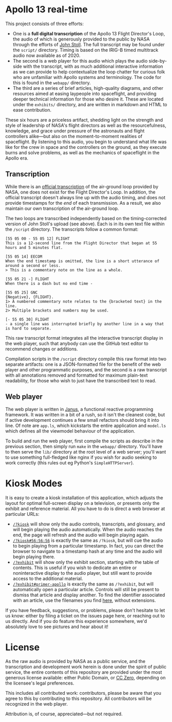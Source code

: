 Apollo 13 real-time
===================

This project consists of three efforts:

* One is a **full digital transcription** of the Apollo 13 Flight Director's Loop, the audio of which is generously provided to the public by NASA through the efforts of [John Stoll](https://archive.org/details/Apollo13Audio). The full transcript may be found under the `script/` directory. Timing is based on the IRIG-B timed multitrack audio now available as of 2020.
* The second is a web player for this audio which plays the audio side-by-side with the transcript, with as much additional interactive information as we can provide to help contextualize the loop chatter for curious folk who are unfamiliar with Apollo systems and terminology. The code for this is found in the `webapp/` directory.
* The third are a series of brief articles, high-quality diagrams, and other resources aimed at easing laypeople into spaceflight, and providing deeper technical information for those who desire it. These are located under the `exhibits/` directory, and are written in markdown and HTML to ease contribution.

These six hours are a priceless artifact, shedding light on the strength and style of leadership of NASA's flight directors as well as the resourcefulness, knowledge, and grace under pressure of the astronauts and flight controllers alike—but also on the moment-to-moment realities of spaceflight. By listening to this audio, you begin to understand what life was like for the crew in space and the controllers on the ground, as they execute burns and solve problems, as well as the mechanics of spaceflight in the Apollo era.

Transcription
-------------

While there is an [official transcription](https://www.jsc.nasa.gov/history/mission_trans/apollo13.htm) of the air-ground loop provided by NASA, one does not exist for the Flight Director's Loop. In addition, the official transcript doesn't always line up with the audio timing, and does not provide timestamps for the _end_ of each transmission. As a result, we also maintain our own transcription of the air-ground loop.

The two loops are transcribed independently based on the timing-corrected version of John Stoll's upload (see above). Each is in its own text file within the `/script` directory. The transcripts follow a common format:

    [55 05 00 - 55 05 12] FLIGHT
    This is a 12-second line from the Flight Director that began at 55 hours and 5 minutes flat.

    [55 05 14] EECOM
    When the end timestamp is omitted, the line is a short utterance of around a second or less.
    > This is a commentary note on the line as a whole.

    [55 05 21 -] FLIGHT
    When there is a dash but no end time -

    [55 05 25] GNC
    {Negative}, {FLIGHT}.
    1> A numbered commentary note relates to the {bracketed text} in the line.
    2> Multiple brackets and numbers may be used.

    [- 55 05 30] FLIGHT
    - a single line was interrupted briefly by another line in a way that is hard to separate.

This raw transcript format integrates all the interactive transcript display in the web player, such that anybody can use the GitHub text editor to recommend changes or additions.

Compilation scripts in the `/script` directory compile this raw format into two separate artifacts: one is a JSON-formatted file for the benefit of the web player and other programmatic purposes, and the second is a raw transcript with all annotations removed and formatted for maximum plain-text readability, for those who wish to just have the transcribed text to read.

Web player
----------

The web player is written in [Janus](/clint-tseng/janus), a functional reactive programming framework. It was written in a bit of a rush, so it isn't the cleanest code, but if active development continues a few small refactors should bring it into line. Of note are `app.ls`, which kickstarts the entire application and `model.ls` which defines all the viewmodel behaviour of the application.

To build and run the web player, first compile the scripts as describe in the previous section, then simply run `make` in the `webapp/` directory. You'll have to then serve the `lib/` directory at the root level of a web server; you'll want to use something full-fledged like nginx if you wish for audio seeking to work correctly (this rules out eg Python's `SimpleHTTPServer`).

Kiosk Modes
===========

It is easy to create a kiosk installation of this application, which adjusts the layout for optimal full-screen display on a television, or presents only the exhibit and reference material. All you have to do is direct a web browser at particular URLs:

* [`/?kiosk`](http://apollo13realtime.org/?kiosk) will show only the audio controls, transcripts, and glossary, and will begin playing the audio automatically. When the audio reaches the end, the page will refresh and the audio will begin playing again.
* [`/?kiosk#56:56:56`](http://apollo13realtime.org/?kiosk#56:56:56) is exactly the same as `/?kiosk`, but will cue the audio to begin playing from a particular timestamp. In fact, you can direct the browser to navigate to a timestamp hash at any time and the audio will begin playing there.
* [`/?exhibit`](http://apollo13realtime.org/?exhibit) will show only the exhibit section, starting with the table of contents. This is useful if you wish to dedicate an entire or noninteractive display to the audio player, but still want to provide access to the additional material.
* [`/?exhibit#primer-apollo`](http://apollo13realtime.org/?exhibit#primer-apollo) is exactly the same as `/?exhibit`, but will automatically open a particular article. Controls will still be present to dismiss that article and display another. To find the identifier associated with an article, use the filenames you find [here](https://github.com/clint-tseng/apollo13rt/tree/master/exhibits), without extensions.

If you have feedback, suggestions, or problems, please don't hesitate to let us know: either by filing a ticket on the issues page here, or reaching out to us directly. And if you do feature this experience somewhere, we'd absolutely love to see pictures and hear about it!

License
=======

As the raw audio is provided by NASA as a public service, and the transcription and development work herein is done under the spirit of public service, the entire contents of this repository are provided under the most generous license available: either Public Domain, or [CC Zero](https://creativecommons.org/publicdomain/zero/1.0/), depending on the licensee's legal preferences.

This includes all contributed work: contributors, please be aware that you agree to this by contributing to this repository. All contributors will be recognized in the web player.

Attribution is, of course, appreciated—but not required.


